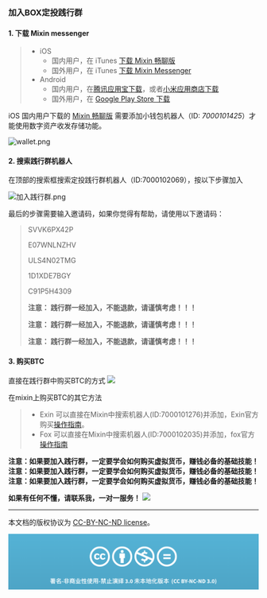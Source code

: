### 加入BOX定投践行群


#### 1. 下载 Mixin messenger


> * iOS
>   * 国内用户，在 iTunes [下载 Mixin 畅聊版](https://apps.apple.com/cn/app/mixin-%E5%AF%86%E4%BF%A1%E7%95%85%E8%81%8A%E7%89%88/id1457938019)
>   * 国外用户，在 iTunes [下载 Mixin Messenger](https://apps.apple.com/app/mixin/id1322324266)
> * Android
>   * 国内用户，在[腾讯应用宝下载](https://a.app.qq.com/o/simple.jsp?pkgname=one.mixin.messenger)，或者[小米应用商店下载](http://app.mi.com/details?id=one.mixin.messenger)
>   * 国外用户，在 [Google Play Store 下载](https://play.google.com/store/apps/details?id=one.mixin.messenger)

iOS 国内用户下载的 [Mixin 畅聊版](https://apps.apple.com/cn/app/mixin-%E5%AF%86%E4%BF%A1%E7%95%85%E8%81%8A%E7%89%88/id1457938019) 需要添加小钱包机器人（ID: *7000101425*）才能使用数字资产收发存储功能。

![wallet.png](https://cdn.jsdelivr.net/gh/unscientific/cdn/images/wallet.png)


#### 2. 搜索践行群机器人

在顶部的搜索框搜索定投践行群机器人（ID:7000102069），按以下步骤加入

![加入践行群.png](https://cdn.jsdelivr.net/gh/unscientific/cdn/images/join.png)

最后的步骤需要输入邀请码，如果你觉得有帮助，请使用以下邀请码：

>SVVK6PX42P
>
>E07WNLNZHV
>
>ULS4N02TMG
>
>1D1XDE7BGY
>
>C91P5H4309
>
>**注意： 践行群一经加入，不能退款，请谨慎考虑！！！**
>
>**注意： 践行群一经加入，不能退款，请谨慎考虑！！！**
>
>**注意： 践行群一经加入，不能退款，请谨慎考虑！！！**
#### 3. 购买BTC

直接在践行群中购买BTC的方式
![](https://cdn.jsdelivr.net/gh/unscientific/cdn/images/buybtc.png)

在mixin上购买BTC的其它方法

> * Exin 
> 可以直接在Mixin中搜索机器人(ID:7000101276)并添加，Exin官方购买[操作指南](https://support.exinone.com/hc/zh-cn/articles/360025638952)。
> * Fox
> 可以直接在Mixin中搜索机器人(ID:7000102035)并添加，fox官方[操作指南](https://fox.zendesk.com/hc/zh-cn/articles/360032244032-%E5%A6%82%E4%BD%95%E7%9B%B4%E6%8E%A5%E8%B4%AD%E4%B9%B0-ERC20-%E7%89%88%E6%9C%AC%E7%9A%84-USDT)

**注意：如果要加入践行群，一定要学会如何购买虚拟货币，赚钱必备的基础技能！**
**注意：如果要加入践行群，一定要学会如何购买虚拟货币，赚钱必备的基础技能！**
**注意：如果要加入践行群，一定要学会如何购买虚拟货币，赚钱必备的基础技能！**

**如果有任何不懂，请联系我，一对一服务！**
![](https://cdn.jsdelivr.net/gh/unscientific/cdn/images/callme.png)


-----


本文档的版权协议为 [CC-BY-NC-ND license](https://creativecommons.org/licenses/by-nc-nd/3.0/deed.zh)。

![CC-BY-NC-ND](images/CC-BY-NC-ND.png?raw=true)

